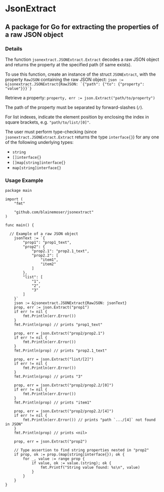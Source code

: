 # JsonExtract
## A package for Go for extracting the properties of a raw JSON object
### Details
The function `jsonextract.JSONExtract.Extract` decodes a raw JSON object and returns the property at the specified path (if same exists).

To use this function, create an instance of the struct `JSONExtract`, with the property `RawJSON` containing the raw JSON object:
```json := &jsonextract.JSONExtract{RawJSON: `{"path": {"to": {"property": "value"}}}`}```

Retrieve a property:
`property, err := json.Extract("path/to/property")`

The path of the property must be separated by forward-slashes (`/`).

For list indexes, indicate the element position by enclosing the index in square brackets, e.g. `"path/to/list/[0]"`.

The user must perform type-checking (since `jsonextract.JSONExtract.Extract` returns the type `interface{}`) for any one of the following underlying types:
- `string`
- `[]interface{}`
- `[]map[string]interface{}`
- `map[string]interface{}`

### Usage Example
```
package main

import (
	"fmt"

	"github.com/blainemoser/jsonextract"
)

func main() {

  // Example of a raw JSON object
	jsonText := `{
		"prop1": "prop1_text",
		"prop2": {
			"prop2.1": "prop2.1_text",
			"prop2.2": [
				"item1",
				"item2"
			]
		},
		"list": [
			"1", 
			"2", 
			"3"
		]
	}`
	json := &jsonextract.JSONExtract{RawJSON: jsonText}
	prop, err := json.Extract("prop1")
	if err != nil {
		fmt.Println(err.Error())
	}
	fmt.Println(prop) // prints "prop1_text"

	prop, err = json.Extract("prop2/prop2.1")
	if err != nil {
		fmt.Println(err.Error())
	}
	fmt.Println(prop) // prints "prop2.1_text"

	prop, err = json.Extract("list/[2]")
	if err != nil {
		fmt.Println(err.Error())
	}
	fmt.Println(prop) // prints "3"

	prop, err = json.Extract("prop2/prop2.2/[0]")
	if err != nil {
		fmt.Println(err.Error())
	}
	fmt.Println(prop) // prints "item1"

	prop, err = json.Extract("prop2/prop2.2/[4]")
	if err != nil {
		fmt.Println(err.Error()) // prints "path `.../[4]` not found in JSON"
	}
	fmt.Println(prop) // prints <nil>

	prop, err = json.Extract("prop2")

	// Type assertion to find string properties nested in "prop2"
	if prop, ok := prop.(map[string]interface{}); ok {
		for _, value := range prop {
			if value, ok := value.(string); ok {
				fmt.Printf("String value found: %s\n", value)
			}
		}
	}
}

```

